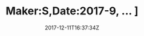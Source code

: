 ---
title: 'Maker:S,Date:2017-9, ... ]'
draft: false
path: 05-the-caribbiean/IMG_20171211_163734.jpg
description: ''
date: 2017-12-11T16:37:34Z
location: [12.623397222222223, -61.34758333333333]
size: 4032x3024
catergory: the-caribbiean
--- 
